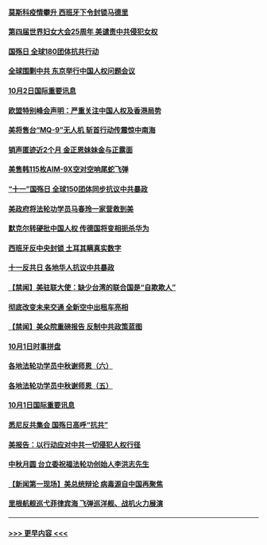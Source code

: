 #### [莫斯科疫情攀升 西班牙下令封锁马德里](../pages/prog202/a102954540.md?t=10030002) 
#### [第四届世界妇女大会25周年 美谴责中共侵犯女权](../pages/prog202/a102954538.md?t=10030002) 
#### [国殇日 全球180团体抗共行动](../pages/prog202/a102954483.md?t=10030002) 
#### [全球围剿中共 东京举行中国人权问题会议](../pages/prog202/a102954474.md?t=10030002) 
#### [10月2日国际重要讯息](../pages/prog202/a102954222.md?t=10030002) 
#### [欧盟特别峰会声明：严重关注中国人权及香港局势](../pages/prog202/a102954169.md?t=10030002) 
#### [美将售台“MQ-9”无人机 斩首行动传震惊中南海](../pages/prog202/a102954124.md?t=10030002) 
#### [销声匿迹近2个月 金正恩妹妹金与正露面](../pages/prog202/a102954053.md?t=10030002) 
#### [美售韩115枚AIM-9X空对空响尾蛇飞弹](../pages/prog202/a102954020.md?t=10030002) 
#### [“十一”国殇日 全球150团体同步抗议中共暴政](../pages/prog202/a102953832.md?t=10030002) 
#### [美政府将法轮功学员马春玲一家营救到美](../pages/prog202/a102953959.md?t=10030002) 
#### [默克尔转硬批中国人权  传德国将变相扼杀华为](../pages/prog202/a102953746.md?t=10030002) 
#### [西班牙反中央封锁 土耳其瞒真实数字](../pages/prog202/a102953731.md?t=10030002) 
#### [十一反共日 各地华人抗议中共暴政](../pages/prog202/a102953671.md?t=10030002) 
#### [【禁闻】美驻联大使：缺少台湾的联合国是“自欺欺人”](../pages/prog202/a102953817.md?t=10030002) 
#### [彻底改变未来交通 全新空中出租车亮相](../pages/prog202/a102953801.md?t=10030002) 
#### [【禁闻】美众院重磅报告 反制中共政策蓝图](../pages/prog202/a102953767.md?t=10030002) 
#### [10月1日时事拼盘](../pages/prog202/a102953769.md?t=10030002) 
#### [各地法轮功学员中秋谢师恩（六）](../pages/prog202/a102953703.md?t=10030002) 
#### [各地法轮功学员中秋谢师恩（五）](../pages/prog202/a102953565.md?t=10030002) 
#### [10月1日国际重要讯息](../pages/prog202/a102953467.md?t=10030002) 
#### [悉尼反共集会 国殇日高呼“抗共”](../pages/prog202/a102953422.md?t=10030002) 
#### [美报告：以行动应对中共一切侵犯人权行径](../pages/prog202/a102953402.md?t=10030002) 
#### [中秋月圆 台立委祝福法轮功创始人李洪志先生](../pages/prog202/a102953381.md?t=10030002) 
#### [【新闻第一现场】美总统辩论 病毒源自中国再聚焦](../pages/prog202/a102953358.md?t=10030002) 
#### [里根航舰巡弋菲律宾海 飞弹巡洋舰、战机火力展演](../pages/prog202/a102953253.md?t=10030002) 

----
#### [ >>> 更早内容 <<< ](../indexes/prog202-earlier.md)
